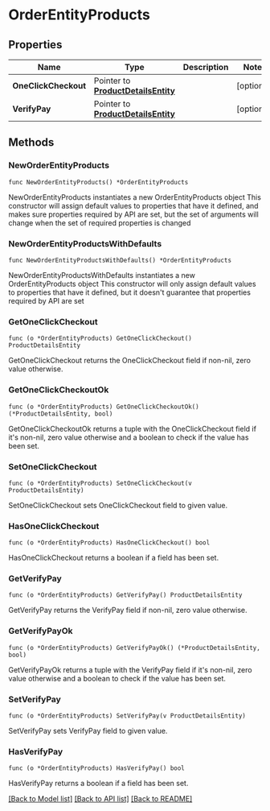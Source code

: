 # OrderEntityProducts

## Properties

Name | Type | Description | Notes
------------ | ------------- | ------------- | -------------
**OneClickCheckout** | Pointer to [**ProductDetailsEntity**](ProductDetailsEntity.md) |  | [optional] 
**VerifyPay** | Pointer to [**ProductDetailsEntity**](ProductDetailsEntity.md) |  | [optional] 

## Methods

### NewOrderEntityProducts

`func NewOrderEntityProducts() *OrderEntityProducts`

NewOrderEntityProducts instantiates a new OrderEntityProducts object
This constructor will assign default values to properties that have it defined,
and makes sure properties required by API are set, but the set of arguments
will change when the set of required properties is changed

### NewOrderEntityProductsWithDefaults

`func NewOrderEntityProductsWithDefaults() *OrderEntityProducts`

NewOrderEntityProductsWithDefaults instantiates a new OrderEntityProducts object
This constructor will only assign default values to properties that have it defined,
but it doesn't guarantee that properties required by API are set

### GetOneClickCheckout

`func (o *OrderEntityProducts) GetOneClickCheckout() ProductDetailsEntity`

GetOneClickCheckout returns the OneClickCheckout field if non-nil, zero value otherwise.

### GetOneClickCheckoutOk

`func (o *OrderEntityProducts) GetOneClickCheckoutOk() (*ProductDetailsEntity, bool)`

GetOneClickCheckoutOk returns a tuple with the OneClickCheckout field if it's non-nil, zero value otherwise
and a boolean to check if the value has been set.

### SetOneClickCheckout

`func (o *OrderEntityProducts) SetOneClickCheckout(v ProductDetailsEntity)`

SetOneClickCheckout sets OneClickCheckout field to given value.

### HasOneClickCheckout

`func (o *OrderEntityProducts) HasOneClickCheckout() bool`

HasOneClickCheckout returns a boolean if a field has been set.

### GetVerifyPay

`func (o *OrderEntityProducts) GetVerifyPay() ProductDetailsEntity`

GetVerifyPay returns the VerifyPay field if non-nil, zero value otherwise.

### GetVerifyPayOk

`func (o *OrderEntityProducts) GetVerifyPayOk() (*ProductDetailsEntity, bool)`

GetVerifyPayOk returns a tuple with the VerifyPay field if it's non-nil, zero value otherwise
and a boolean to check if the value has been set.

### SetVerifyPay

`func (o *OrderEntityProducts) SetVerifyPay(v ProductDetailsEntity)`

SetVerifyPay sets VerifyPay field to given value.

### HasVerifyPay

`func (o *OrderEntityProducts) HasVerifyPay() bool`

HasVerifyPay returns a boolean if a field has been set.


[[Back to Model list]](../README.md#documentation-for-models) [[Back to API list]](../README.md#documentation-for-api-endpoints) [[Back to README]](../README.md)


